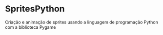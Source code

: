 # SpritesPython
Criação e animação de sprites usando a linguagem de programação Python com a biblioteca Pygame
